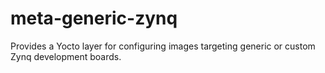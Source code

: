 # meta-generic-zynq
Provides a Yocto layer for configuring images targeting generic or custom Zynq development boards.

